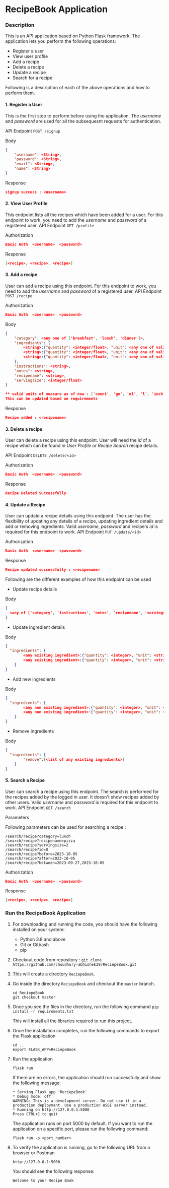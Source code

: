# RecipeBook Application

### Description
This is an API application based on Python Flask framework. The application lets you perform the following operations:

- Register a user
- View user profile
- Add a recipe
- Delete a recipe
- Update a recipe
- Search for a recipe

Following is a description of each of the above operations and how to perform them.

#### 1. Register a User
This is the first step to perform before using the application. The _username_ and _password_ are used for all the subsequesnt requests for authentication.

API Endpoint
```POST /signup```

Body
```json
{
    "username": <String>,
    "password": <String>,
    "email": <String>,
    "name": <String>
}
```

Response
```json
signup success : <username>
```

#### 2. View User Profile
This endpoint lists all the recipes which have been added for a user. For this endpoint to work, you need to add the _username_ and _password_ of a registered user.
API Endpoint
```GET /profile```

Authorization
```json
Basic Auth  <username>  <password>
```

Response
```json
[<recipe>, <recipe>, <recipe>]
```

#### 3. Add a recipe
User can add a recipe using this endpoint. For this endpoint to work, you need to add the _username_ and _password_ of a registered user.
API Endpoint
```POST /recipe```

Authorization
```json
Basic Auth  <username>  <password>
```
Body
```json
{
    "category": <any one of ['breakfast', 'lunch', 'dinner']>,
    "ingredients": {
        <string>:{"quantity": <integer/float>, "unit": <any one of valid units of measure>},
        <string>:{"quantity": <integer/float>, "unit": <any one of valid units of measure>},
        <string>:{"quantity": <integer/float>, "unit": <any one of valid units of measure>},
    },
    "instructions": <string>,
    "notes": <string>,
    "recipename": <string>,
    "servingsize": <integer/float>
}

** valid units of measure as of now : ['count', 'gm', 'ml', 'l', 'inch', 'tsp', 'tbsp']. 
This can be updated based on requirements 
```
Response
```json
Recipe added : <recipename>
```

#### 3. Delete a recipe
User can delete a recipe using this endpoint. User will need the _id_ of a recipe which can be found in _User Profile_ or _Recipe Search_ recipe details.

API Endpoint
```DELETE /delete/<id>```

Authorization
```json
Basic Auth  <username>  <password>
```
Response
```json
Recipe Deleted Successfully
```

#### 4. Update a Recipe
User can update a recipe details using this endpoint. The user has the flexibility of updating any details of a recipe, updating ingredient details and add or removing ingredients.
Valid _username_, _password_ and recipe's _id_ is required for this endpoint to work.
API Endpoint
```PUT /update/<id>```

Authorization
```json
Basic Auth  <username>  <password>
```
Response
```json
Recipe updated successfully : <recipename>
```

Following are the different examples of how this endpoint can be used 
* Update recipe details

Body

```json
{
  <any of ['category', 'instructions', 'notes', 'recipename', 'servingsize']>: <string>
}
```
* Update ingredient details

Body

```json
{
  "ingredients": {
        <any existing ingredient>:{"quantity": <integer>, "unit": <string>},
        <any existing ingredient>:{"quantity": <integer>, "unit": <string>}
    }
}
```

* Add new ingredients

Body

```json
{
  "ingredients": {
        <any non existing ingredient>:{"quantity": <integer>, "unit": <string>},
        <any non existing ingredient>:{"quantity": <integer>, "unit": <string>}
    }
}
```

* Remove ingredients

Body

```json
{
  "ingredients": {
        "remove":[<list of any existing ingredients>]
    }
}
```

#### 5. Search a Recipe
User can search a recipe using this endpoint. The search is performed for the recipes added by the logged in user. It doesn't show recipes added by other users.
Valid _username_ and _password_ is required for this endpoint to work.
API Endpoint
```GET /search```

Parameters

Following parameters can be used for searching a recipe : 
```
/search/recipe?category=lunch
/search/recipe?recipename=pizza
/search/recipe?servingsize=2
/search/recipe?id=8
/search/recipe?before=2023-10-05
/search/recipe?after=2023-10-05
/search/recipe?between=2023-09-27,2023-10-05
```
Authorization
```json
Basic Auth  <username>  <password>
```
Response
```json
[<recipe>, <recipe>, <recipe>]
```

### Run the RecipeBook Application
1. For downloading and running the code, you should have the following installed on your system:
   * Python 3.8 and above
   * Git or Gitbash
   * pip
2. Checkout code from repository : ```git clone https://github.com/choudhury-abhishek29/ReciepeBook.git```
3. This will create a directory `ReciepeBook`.
4. Go inside the directory `ReciepeBook` and checkout the `master` branch.
    ```
   cd ReciepeBook
   git checkout master
   ```
5. Once you see the files in the directory, run the following command
    ```pip install -r requirements.txt```
    
    This will install all the libraries required to run this project.
6. Once the installation completes, run the following commands to export the Flask application
   ```
   cd ..
   export FLASK_APP=ReciepeBook
   ```
7. Run the application
   ```
   flask run
   ```
   If there are no errors, the application should run successfully and show the following message:
   ```
   * Serving Flask app 'ReciepeBook'
   * Debug mode: off
   WARNING: This is a development server. Do not use it in a production deployment. Use a production WSGI server instead.
   * Running on http://127.0.0.1:5000
   Press CTRL+C to quit
   ```
   The application runs on port 5000 by default. If you want to run the application on a specific port, please run the following command:
   ```
   flask run -p <port_number>
   ```
   
8. To verify the application is running, go to the following URL from a browser or Postman
   ```
   http://127.0.0.1:5000
   ```
   You should see the following response:
   ```
   Welcome to your Recipe Book
   ```